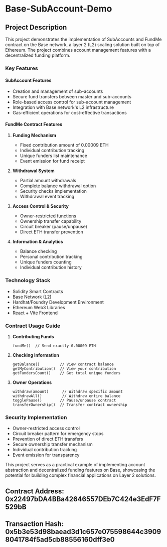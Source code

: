 # Base-SubAccount-Demo

## Project Description

This project demonstrates the implementation of SubAccounts and FundMe contract on the Base network, a layer 2 (L2) scaling solution built on top of Ethereum. The project combines account management features with a decentralized funding platform.

### Key Features

#### SubAccount Features

- Creation and management of sub-accounts
- Secure fund transfers between master and sub-accounts
- Role-based access control for sub-account management
- Integration with Base network's L2 infrastructure
- Gas-efficient operations for cost-effective transactions

#### FundMe Contract Features

1. **Funding Mechanism**

   - Fixed contribution amount of 0.00009 ETH
   - Individual contribution tracking
   - Unique funders list maintenance
   - Event emission for fund receipt

2. **Withdrawal System**

   - Partial amount withdrawals
   - Complete balance withdrawal option
   - Security checks implementation
   - Withdrawal event tracking

3. **Access Control & Security**

   - Owner-restricted functions
   - Ownership transfer capability
   - Circuit breaker (pause/unpause)
   - Direct ETH transfer prevention

4. **Information & Analytics**
   - Balance checking
   - Personal contribution tracking
   - Unique funders counting
   - Individual contribution history

### Technology Stack

- Solidity Smart Contracts
- Base Network (L2)
- Hardhat/Foundry Development Environment
- Ethereum Web3 Libraries
- React + Vite Frontend

### Contract Usage Guide

1. **Contributing Funds**

   ```solidity
   fundMe()  // Send exactly 0.00009 ETH
   ```

2. **Checking Information**

   ```solidity
   getBalance()         // View contract balance
   getMyContribution()  // View your contribution
   getFundersCount()    // Get total unique funders
   ```

3. **Owner Operations**
   ```solidity
   withdraw(amount)      // Withdraw specific amount
   withdrawAll()         // Withdraw entire balance
   togglePause()        // Pause/unpause contract
   transferOwnership()  // Transfer contract ownership
   ```

### Security Implementation

- Owner-restricted access control
- Circuit breaker pattern for emergency stops
- Prevention of direct ETH transfers
- Secure ownership transfer mechanism
- Individual contribution tracking
- Event emission for transparency

This project serves as a practical example of implementing account abstraction and decentralized funding features on Base, showcasing the potential for building complex financial applications on Layer 2 solutions.

## Contract Address: 0x22497bDA4BBa42646557DEb7C424e3EdF7F529bB

## Transaction Hash: 0x5b3e53d98baead3d1c657e075598644c39098041784f5ad5cb88556160dff3e0
